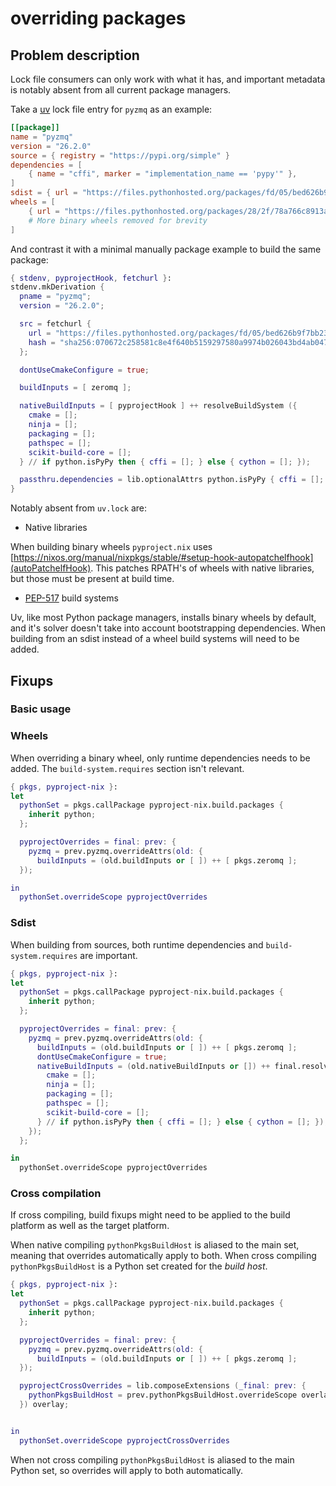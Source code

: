 # overriding packages

## Problem description

Lock file consumers can only work with what it has, and important metadata is notably absent from all current package managers.

Take a [uv](https://docs.astral.sh/uv/) lock file entry for `pyzmq` as an example:
``` toml
[[package]]
name = "pyzmq"
version = "26.2.0"
source = { registry = "https://pypi.org/simple" }
dependencies = [
    { name = "cffi", marker = "implementation_name == 'pypy'" },
]
sdist = { url = "https://files.pythonhosted.org/packages/fd/05/bed626b9f7bb2322cdbbf7b4bd8f54b1b617b0d2ab2d3547d6e39428a48e/pyzmq-26.2.0.tar.gz", hash = "sha256:070672c258581c8e4f640b5159297580a9974b026043bd4ab0470be9ed324f1f", size = 271975 }
wheels = [
    { url = "https://files.pythonhosted.org/packages/28/2f/78a766c8913ad62b28581777ac4ede50c6d9f249d39c2963e279524a1bbe/pyzmq-26.2.0-cp312-cp312-macosx_10_15_universal2.whl", hash = "sha256:ded0fc7d90fe93ae0b18059930086c51e640cdd3baebdc783a695c77f123dcd9", size = 1343105 },
    # More binary wheels removed for brevity
]
```

And contrast it with a minimal manually package example to build the same package:
``` nix
{ stdenv, pyprojectHook, fetchurl }:
stdenv.mkDerivation {
  pname = "pyzmq";
  version = "26.2.0";

  src = fetchurl {
    url = "https://files.pythonhosted.org/packages/fd/05/bed626b9f7bb2322cdbbf7b4bd8f54b1b617b0d2ab2d3547d6e39428a48e/pyzmq-26.2.0.tar.gz";
    hash = "sha256:070672c258581c8e4f640b5159297580a9974b026043bd4ab0470be9ed324f1f";
  };

  dontUseCmakeConfigure = true;

  buildInputs = [ zeromq ];

  nativeBuildInputs = [ pyprojectHook ] ++ resolveBuildSystem ({
    cmake = [];
    ninja = [];
    packaging = [];
    pathspec = [];
    scikit-build-core = [];
  } // if python.isPyPy then { cffi = []; } else { cython = []; });

  passthru.dependencies = lib.optionalAttrs python.isPyPy { cffi = []; };
}
```

Notably absent from `uv.lock` are:

- Native libraries

When building binary wheels `pyproject.nix` uses [https://nixos.org/manual/nixpkgs/stable/#setup-hook-autopatchelfhook](autoPatchelfHook).
This patches RPATH's of wheels with native libraries, but those must be present at build time.

- [PEP-517](https://peps.python.org/pep-0517/) build systems

Uv, like most Python package managers, installs binary wheels by default, and it's solver doesn't take into account bootstrapping dependencies.
When building from an sdist instead of a wheel build systems will need to be added.

## Fixups

### Basic usage

### Wheels
When overriding a binary wheel, only runtime dependencies needs to be added. The `build-system.requires` section isn't relevant.

``` nix
{ pkgs, pyproject-nix }:
let
  pythonSet = pkgs.callPackage pyproject-nix.build.packages {
    inherit python;
  };

  pyprojectOverrides = final: prev: {
    pyzmq = prev.pyzmq.overrideAttrs(old: {
      buildInputs = (old.buildInputs or [ ]) ++ [ pkgs.zeromq ];
  });

in
  pythonSet.overrideScope pyprojectOverrides
```

### Sdist
When building from sources, both runtime dependencies and `build-system.requires` are important.

``` nix
{ pkgs, pyproject-nix }:
let
  pythonSet = pkgs.callPackage pyproject-nix.build.packages {
    inherit python;
  };

  pyprojectOverrides = final: prev: {
    pyzmq = prev.pyzmq.overrideAttrs(old: {
      buildInputs = (old.buildInputs or [ ]) ++ [ pkgs.zeromq ];
      dontUseCmakeConfigure = true;
      nativeBuildInputs = (old.nativeBuildInputs or []) ++ final.resolveBuildSystem ({
        cmake = [];
        ninja = [];
        packaging = [];
        pathspec = [];
        scikit-build-core = [];
      } // if python.isPyPy then { cffi = []; } else { cython = []; });
    });
  };

in
  pythonSet.overrideScope pyprojectOverrides
```

### Cross compilation

If cross compiling, build fixups might need to be applied to the build platform as well as the target platform.

When native compiling `pythonPkgsBuildHost` is aliased to the main set, meaning that overrides automatically apply to both.
When cross compiling `pythonPkgsBuildHost` is a Python set created for the _build host_.

``` nix
{ pkgs, pyproject-nix }:
let
  pythonSet = pkgs.callPackage pyproject-nix.build.packages {
    inherit python;
  };

  pyprojectOverrides = final: prev: {
    pyzmq = prev.pyzmq.overrideAttrs(old: {
      buildInputs = (old.buildInputs or [ ]) ++ [ pkgs.zeromq ];
  });

  pyprojectCrossOverrides = lib.composeExtensions (_final: prev: {
    pythonPkgsBuildHost = prev.pythonPkgsBuildHost.overrideScope overlay;
  }) overlay;


in
  pythonSet.overrideScope pyprojectCrossOverrides
```

When not cross compiling `pythonPkgsBuildHost` is aliased to the main Python set, so overrides will apply to both automatically.
